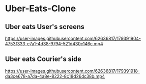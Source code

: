 # Uber-Eats-Clone

## Uber eats User's screens
https://user-images.githubusercontent.com/62636817/179391904-4753f333-e7a1-4d38-9794-521d430c146c.mp4


## Uber eats Courier's side
https://user-images.githubusercontent.com/62636817/179391918-da3ce678-a7da-4a8e-8222-8c18d26dc38b.mp4

